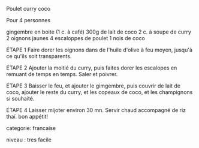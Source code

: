 Poulet curry coco

Pour 4 personnes

gingembre en boite (1 c. à café)
300g de lait de coco
2 c. à soupe de curry
2 oignons jaunes
4 escaloppes de poulet
1 nois de coco


ÉTAPE 1
Faire dorer les oignons dans de l'huile d'olive à feu moyen, jusqu'à ce qu'ils soit transparents.

ÉTAPE 2
Ajouter la moitié du curry, puis faites dorer les escalopes en remuant de temps en temps. Saler et poivrer.

ÉTAPE 3
Baisser le feu, et ajouter le gimgembre, puis couvrir de lait de coco, ajouter le reste du curry, et les copeaux de coco, et les champignons si souhaité.

ÉTAPE 4
Laisser mijoter environ 30 mn. Servir chaud accompagné de riz thaï. bon appétit!


categorie: francaise

niveau : tres facile